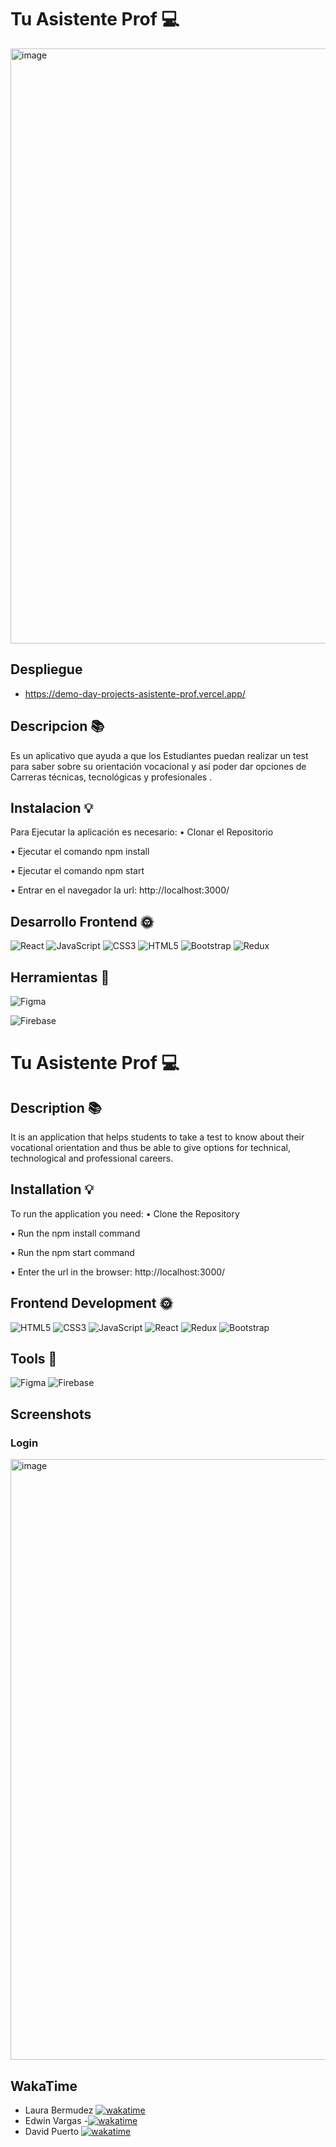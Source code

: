 # Tu Asistente Prof 💻
<img width="952" alt="image" src="https://user-images.githubusercontent.com/90290626/167674895-088b4ecf-faf8-4a58-b7db-cb4274328a68.png">

## Despliegue
- https://demo-day-projects-asistente-prof.vercel.app/


## Descripcion 📚
 Es un aplicativo que ayuda a que los Estudiantes puedan realizar un test para saber sobre su orientación vocacional y así poder dar opciones de Carreras técnicas, tecnológicas y profesionales .  
## Instalacion 💡 
 Para Ejecutar la aplicación es necesario:
• Clonar el Repositorio

• Ejecutar el comando npm install

• Ejecutar el comando npm start

• Entrar en el navegador la url:  http://localhost:3000/ 
 
## Desarrollo Frontend 🌞 
 ![React](https://img.shields.io/badge/react-%2320232a.svg?style=for-the-badge&logo=react&logoColor=%2361DAFB) ![JavaScript](https://img.shields.io/badge/javascript-%23323330.svg?style=for-the-badge&logo=javascript&logoColor=%23F7DF1E) ![CSS3](https://img.shields.io/badge/css3-%231572B6.svg?style=for-the-badge&logo=css3&logoColor=white) ![HTML5](https://img.shields.io/badge/html5-%23E34F26.svg?style=for-the-badge&logo=html5&logoColor=white) ![Bootstrap](https://img.shields.io/badge/bootstrap-%23563D7C.svg?style=for-the-badge&logo=bootstrap&logoColor=white) ![Redux](https://img.shields.io/badge/redux-%23593d88.svg?style=for-the-badge&logo=redux&logoColor=white) 
 
 
## Herramientas 🎨 
![Figma](https://img.shields.io/badge/figma-%23F24E1E.svg?style=for-the-badge&logo=figma&logoColor=white)

![Firebase](https://th.bing.com/th/id/OIP.VnP8WNkRxAIYvhjiF9sOPQAAAA?pid=ImgDet&rs=1)

# Tu Asistente Prof 💻
## Description 📚
 It is an application that helps students to take a test to know about their vocational orientation and thus be able to give options for technical, technological and professional careers. 
## Installation 💡 
 To run the application you need: 
• Clone the Repository 

• Run the npm install command 

• Run the npm start command 

• Enter the url in the browser: http://localhost:3000/ 
 
## Frontend Development 🌞 
 ![HTML5](https://img.shields.io/badge/html5-%23E34F26.svg?style=for-the-badge&logo=html5&logoColor=white) ![CSS3](https://img.shields.io/badge/css3-%231572B6.svg?style=for-the-badge&logo=css3&logoColor=white) ![JavaScript](https://img.shields.io/badge/javascript-%23323330.svg?style=for-the-badge&logo=javascript&logoColor=%23F7DF1E) ![React](https://img.shields.io/badge/react-%2320232a.svg?style=for-the-badge&logo=react&logoColor=%2361DAFB) ![Redux](https://img.shields.io/badge/redux-%23593d88.svg?style=for-the-badge&logo=redux&logoColor=white) ![Bootstrap](https://img.shields.io/badge/bootstrap-%23563D7C.svg?style=for-the-badge&logo=bootstrap&logoColor=white) 
 
 
## Tools 🎨 
 ![Figma](https://img.shields.io/badge/figma-%23F24E1E.svg?style=for-the-badge&logo=figma&logoColor=white)
![Firebase](https://th.bing.com/th/id/OIP.VnP8WNkRxAIYvhjiF9sOPQAAAA?pid=ImgDet&rs=1)


## Screenshots

### Login

<img width="961" alt="image" src="https://user-images.githubusercontent.com/90290626/167675959-d8944904-c35f-45e9-8934-31bf100a57f2.png">

## WakaTime
- Laura Bermudez
[![wakatime](https://wakatime.com/badge/user/1518fba1-7823-424b-96e7-60047d9d66b0/project/49b594d1-cd59-4107-95b8-1fdbf8eb2d5b.svg)](https://wakatime.com/badge/user/1518fba1-7823-424b-96e7-60047d9d66b0/project/49b594d1-cd59-4107-95b8-1fdbf8eb2d5b)
- Edwin Vargas
-[![wakatime](https://wakatime.com/badge/user/7e7305fe-4605-403b-b2b2-f0610ed95917/project/fef72d04-e775-43e7-9ef5-def9e9d6135e.svg)](https://wakatime.com/badge/user/7e7305fe-4605-403b-b2b2-f0610ed95917/project/fef72d04-e775-43e7-9ef5-def9e9d6135e)
- David Puerto
[![wakatime](https://wakatime.com/badge/user/54d759a2-12d9-48b4-9e4e-88518abe7706/project/1f280c1f-07ba-43eb-8982-f5fdb7f29cf5.svg)](https://wakatime.com/badge/user/54d759a2-12d9-48b4-9e4e-88518abe7706/project/1f280c1f-07ba-43eb-8982-f5fdb7f29cf5)




